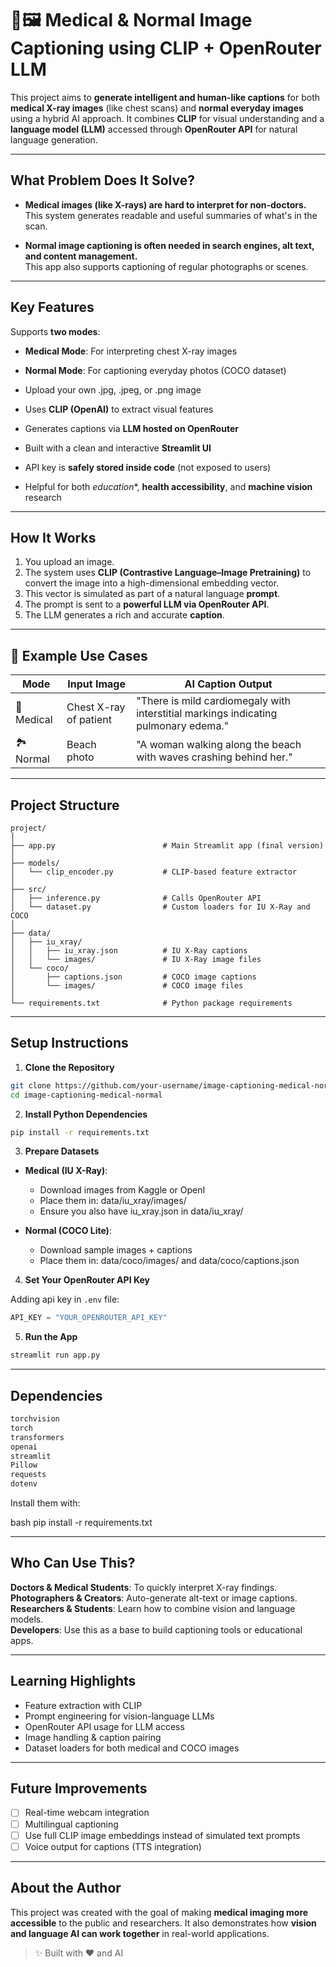 # 🧠🖼 Medical & Normal Image Captioning using CLIP + OpenRouter LLM

This project aims to **generate intelligent and human-like captions** for both **medical X-ray images** (like chest scans) and **normal everyday images** using a hybrid AI approach. It combines **CLIP** for visual understanding and a **language model (LLM)** accessed through **OpenRouter API** for natural language generation.

---

## What Problem Does It Solve?

- **Medical images (like X-rays) are hard to interpret for non-doctors.**  
  This system generates readable and useful summaries of what's in the scan.

- **Normal image captioning is often needed in search engines, alt text, and content management.**  
  This app also supports captioning of regular photographs or scenes.

---

## Key Features

Supports **two modes**:
- **Medical Mode**: For interpreting chest X-ray images
- **Normal Mode**: For captioning everyday photos (COCO dataset)

- Upload your own .jpg, .jpeg, or .png image  
- Uses **CLIP (OpenAI)** to extract visual features  
- Generates captions via **LLM hosted on OpenRouter**  
- Built with a clean and interactive **Streamlit UI**  
- API key is **safely stored inside code** (not exposed to users)  
- Helpful for both *education**, **health accessibility**, and **machine vision** research  

---

## How It Works

1. You upload an image.
2. The system uses **CLIP (Contrastive Language–Image Pretraining)** to convert the image into a high-dimensional embedding vector.
3. This vector is simulated as part of a natural language **prompt**.
4. The prompt is sent to a **powerful LLM via OpenRouter API**.
5. The LLM generates a rich and accurate **caption**.

---

## 🧾 Example Use Cases

| Mode         | Input Image             | AI Caption Output |
|--------------|--------------------------|--------------------|
| 🏥 Medical   | Chest X-ray of patient   | "There is mild cardiomegaly with interstitial markings indicating pulmonary edema." |
| 🏞 Normal    | Beach photo              | "A woman walking along the beach with waves crashing behind her." |

---

## Project Structure

```
project/
│
├── app.py                        # Main Streamlit app (final version)
│
├── models/
│   └── clip_encoder.py           # CLIP-based feature extractor
│
├── src/
│   ├── inference.py              # Calls OpenRouter API
│   └── dataset.py                # Custom loaders for IU X-Ray and COCO
│
├── data/
│   ├── iu_xray/
│   │   ├── iu_xray.json          # IU X-Ray captions
│   │   └── images/               # IU X-Ray image files
│   └── coco/
│       ├── captions.json         # COCO image captions
│       └── images/               # COCO image files
│
└── requirements.txt              # Python package requirements
```

---

## Setup Instructions

1. **Clone the Repository**

```bash
git clone https://github.com/your-username/image-captioning-medical-normal.git
cd image-captioning-medical-normal
```

2. **Install Python Dependencies**

```bash
pip install -r requirements.txt
```

3. **Prepare Datasets**

- **Medical (IU X-Ray)**:
  - Download images from Kaggle or OpenI
  - Place them in: data/iu_xray/images/
  - Ensure you also have iu_xray.json in data/iu_xray/

- **Normal (COCO Lite)**:
  - Download sample images + captions
  - Place them in: data/coco/images/ and data/coco/captions.json

4. **Set Your OpenRouter API Key**

Adding api key in `.env` file:

```python
API_KEY = "YOUR_OPENROUTER_API_KEY"
```

5. **Run the App**

```bash
streamlit run app.py
```

---

## Dependencies

```txt
torchvision
torch
transformers
openai
streamlit
Pillow
requests
dotenv
```

Install them with:

bash
pip install -r requirements.txt


---

## Who Can Use This?

**Doctors & Medical Students**: To quickly interpret X-ray findings.  
**Photographers & Creators**: Auto-generate alt-text or image captions.  
**Researchers & Students**: Learn how to combine vision and language models.  
**Developers**: Use this as a base to build captioning tools or educational apps.

---

## Learning Highlights

- Feature extraction with CLIP
- Prompt engineering for vision-language LLMs
- OpenRouter API usage for LLM access
- Image handling & caption pairing
- Dataset loaders for both medical and COCO images

---

## Future Improvements

- [ ] Real-time webcam integration  
- [ ] Multilingual captioning  
- [ ] Use full CLIP image embeddings instead of simulated text prompts  
- [ ] Voice output for captions (TTS integration)

---

## About the Author

This project was created with the goal of making **medical imaging more accessible** to the public and researchers. It also demonstrates how **vision and language AI can work together** in real-world applications.

> ✨ Built with ❤ and AI
